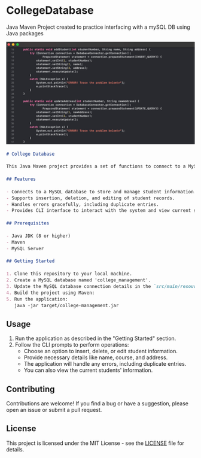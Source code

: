 # CollegeDatabase
Java Maven Project created to practice interfacing with a mySQL DB using Java packages

![College Database Functions](https://github.com/sudhirv1/CollegeDatabase/blob/fba4aaad79004efe8976aa3288afcc0b824bb1c4/College-Db.jpg)

```markdown
# College Database

This Java Maven project provides a set of functions to connect to a MySQL database and manage student information for a college. It supports operations like insertion, deletion, editing of student records, and also handles errors such as duplicate entries. The project allows you to view the current students' information through the Command Line Interface (CLI).

## Features

- Connects to a MySQL database to store and manage student information.
- Supports insertion, deletion, and editing of student records.
- Handles errors gracefully, including duplicate entries.
- Provides CLI interface to interact with the system and view current student records.

## Prerequisites

- Java JDK (8 or higher)
- Maven
- MySQL Server

## Getting Started

1. Clone this repository to your local machine.
2. Create a MySQL database named 'college_management'.
3. Update the MySQL database connection details in the `src/main/resources/application.properties` file.
4. Build the project using Maven:
5. Run the application:
   java -jar target/college-management.jar
   ```

## Usage

1. Run the application as described in the "Getting Started" section.
2. Follow the CLI prompts to perform operations:
   - Choose an option to insert, delete, or edit student information.
   - Provide necessary details like name, course, and address.
   - The application will handle any errors, including duplicate entries.
   - You can also view the current students' information.

## Contributing

Contributions are welcome! If you find a bug or have a suggestion, please open an issue or submit a pull request.

## License

This project is licensed under the MIT License - see the [LICENSE](https://www.mit.edu/~amini/LICENSE.md) file for details.
